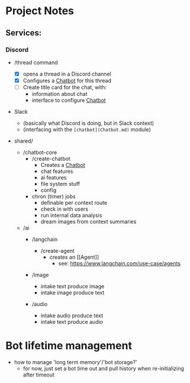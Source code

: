 # Project Notes

## Services: 
###  Discord
  - /thread command
    - [X] opens a thread in a Discord channel
    - [X] Configures a [Chatbot](Chatbot.md) for this thread
    - [ ] Create title card for the chat, with:
      - information about chat 
      - interface to configure [Chatbot](Chatbot.md)

- Slack
  - (basically what Discord is doing, but in Slack context)
  - (interfacing with the `[chatbot](Chatbot.md)` module)
  
- shared/
  - /chatbot-core
    - /create-chatbot
	    - Creates a [Chatbot](Chatbot.md)
      - chat features
      - ai features
      - file system stuff
      - config 
    - chron (timer) jobs
      - definable per context route  
      - check in with users
      - run internal data analysis
      - dream images from context summaries
  - /ai
    - /langchain
      - /create-agent
	      - creates an [[Agent]]
		      - see: https://www.langchain.com/use-case/agents


    - /image
      - intake text produce image
      - intake image produce text
    - /audio
      - intake audio produce text
      - intake text produce audio

# Bot lifetime management
- how to manage 'long term memory'/'bot storage?'
  - for now, just set a bot time out and pull history when re-initializing after timeout